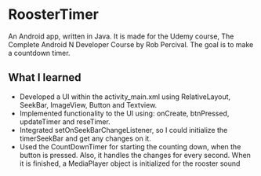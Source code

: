 # RoosterTimer

An Android app, written in Java.  It is made for the Udemy course, The Complete Android N Developer Course by Rob Percival.
The goal is to make a countdown timer.

## What I learned

* Developed a UI within the activity_main.xml using RelativeLayout, SeekBar, ImageView, Button and Textview.
* Implemented functionality to the UI using: onCreate, btnPressed, updateTimer and reseTimer.
* Integrated setOnSeekBarChangeListener, so I could initialize the timerSeekBar and get any changes on it.
* Used the CountDownTimer for starting the counting down, when the button is pressed. Also, it handles the changes for every second.
  When it is finished, a MediaPlayer object is initialized for the rooster sound
